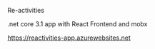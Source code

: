 Re-activities

.net core 3.1 app with React Frontend and mobx

https://reactivities-app.azurewebsites.net
